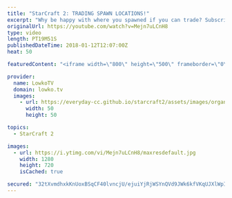 ```yaml
---
title: "StarCraft 2: TRADING SPAWN LOCATIONS!"
excerpt: "Why be happy with where you spawned if you can trade? Subscribe for more videos: http://lowko.tv/youtube Epic Zerg vs Protoss: https://goo.gl/qeUdf6  A Platinum League Zerg versus Terran where the Terran decides to open up very aggressively. However, since he's not capable of closing out the game, both"
originalUrl: https://youtube.com/watch?v=Mejn7uLCnH8
type: video
length: PT19M51S
publishedDateTime: 2018-01-12T12:07:00Z
heat: 50

featuredContent: "<iframe width=\"800\" height=\"500\" frameborder=\"0\" src=\"https://www.youtube.com/embed/Mejn7uLCnH8\" allow=\"accelerometer; autoplay; encrypted-media; gyroscope; picture-in-picture\" allowfullscreen></iframe>"

provider:
  name: LowkoTV
  domain: lowko.tv
  images:
    - url: https://everyday-cc.github.io/starcraft2/assets/images/organizations/lowko.tv-50x50.jpg
      width: 50
      height: 50

topics:
  - StarCraft 2

images:
  - url: https://i.ytimg.com/vi/Mejn7uLCnH8/maxresdefault.jpg
    width: 1280
    height: 720
    isCached: true

secured: "32tXvmdhxkKnUoxBSqCF40lvncjU/ejuiYjRjWSYnQVd9JWk6kfVKqUJXlWpIz99z2iPaeha+sPCXUPDvvvwB+b4LH1K8Hsv6bpUP6wk5oKHWA28kpqwfdL4M4BwiRHR1rndyyxQva55Ijye3x7Wkg9fiJK1r6nRySK//VthbXmxLMYHCujGfrb/D0/HVLzAlt3GtYfSmexrP35QEicX6l25IxfM24QEZ7Jc7PAVxEWSXa5UEQN7mxEVy5t+HdYegxiklrPqbk5BjRdONw5QKTPPFa/qsM7Rugh+0SPAd8Vf/U4MUIiXPSl+L9/3P2YYhnXM/8Irg7R4hY5VPv8+3X7kgHeaTSCOAS3xB+PMShvr16Lz5S3tuLPooy0pbHX+A7Kf/3pBYYij3H5kOXwaE+JBd3qmvo3VzTYgP/6EDkE=;2pS77/apoRMuutSwzaMXtA=="
---
```


